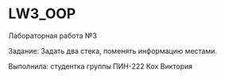 # LW3_OOP

Лабораторная работа №3 

Задание: Задать два стека, поменять информацию местами.

Выполнила: студентка группы ПИН-222 Кох Виктория
